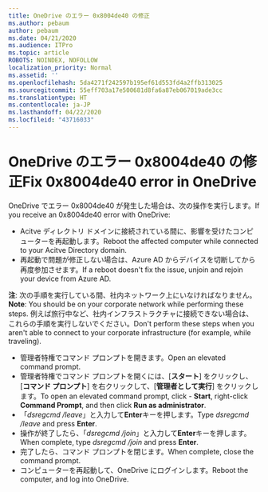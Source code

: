 ```yaml
---
title: OneDrive のエラー 0x8004de40 の修正
ms.author: pebaum
author: pebaum
ms.date: 04/21/2020
ms.audience: ITPro
ms.topic: article
ROBOTS: NOINDEX, NOFOLLOW
localization_priority: Normal
ms.assetid: ''
ms.openlocfilehash: 5da4271f242597b195ef61d553fd4a2ffb313025
ms.sourcegitcommit: 55eff703a17e500681d8fa6a87eb067019ade3cc
ms.translationtype: HT
ms.contentlocale: ja-JP
ms.lasthandoff: 04/22/2020
ms.locfileid: "43716033"
---
```

# <a name="fix-0x8004de40-error-in-onedrive"></a><span data-ttu-id="6b931-102">OneDrive のエラー 0x8004de40 の修正</span><span class="sxs-lookup"><span data-stu-id="6b931-102">Fix 0x8004de40 error in OneDrive</span></span>

<span data-ttu-id="6b931-103">OneDrive でエラー 0x8004de40 が発生した場合は、次の操作を実行します。</span><span class="sxs-lookup"><span data-stu-id="6b931-103">If you receive an 0x8004de40 error with OneDrive:</span></span>

- <span data-ttu-id="6b931-104">Acitve ディレクトリ ドメインに接続されている間に、影響を受けたコンピューターを再起動します。</span><span class="sxs-lookup"><span data-stu-id="6b931-104">Reboot the affected computer while connected to your Acitve Directory domain.</span></span>
- <span data-ttu-id="6b931-105">再起動で問題が修正しない場合は、Azure AD からデバイスを切断してから再度参加させます。</span><span class="sxs-lookup"><span data-stu-id="6b931-105">If a reboot doesn't fix the issue, unjoin and rejoin your device from Azure AD.</span></span> 

<span data-ttu-id="6b931-106">**注**: 次の手順を実行している間、社内ネットワーク上にいなければなりません。</span><span class="sxs-lookup"><span data-stu-id="6b931-106">**Note**: You should be on your corporate network while performing these steps.</span></span> <span data-ttu-id="6b931-107">例えば旅行中など、社内インフラストラクチャに接続できない場合は、これらの手順を実行しないでください。</span><span class="sxs-lookup"><span data-stu-id="6b931-107">Don't perform these steps when you aren't able to connect to your corporate infrastructure (for example, while traveling).</span></span> 

- <span data-ttu-id="6b931-108">管理者特権でコマンド プロンプトを開きます。</span><span class="sxs-lookup"><span data-stu-id="6b931-108">Open an elevated command prompt.</span></span> 
- <span data-ttu-id="6b931-109">管理者特権でコマンド プロンプトを開くには、[**スタート**] をクリックし、[**コマンド プロンプト**] を右クリックして、[**管理者として実行**] をクリックします。</span><span class="sxs-lookup"><span data-stu-id="6b931-109">To open an elevated command prompt, click - **Start**, right-click **Command Prompt**, and then click **Run as administrator**.</span></span>
- <span data-ttu-id="6b931-110">「*dsregcmd /leave*」と入力して**Enter**キーを押します。</span><span class="sxs-lookup"><span data-stu-id="6b931-110">Type *dsregcmd /leave* and press **Enter**.</span></span>
- <span data-ttu-id="6b931-111">操作が終了したら、「*dsregcmd /join*」と入力して**Enter**キーを押します。</span><span class="sxs-lookup"><span data-stu-id="6b931-111">When complete, type *dsregcmd /join* and press **Enter**.</span></span>
- <span data-ttu-id="6b931-112">完了したら、コマンド プロンプトを閉じます。</span><span class="sxs-lookup"><span data-stu-id="6b931-112">When complete, close the command prompt.</span></span>
- <span data-ttu-id="6b931-113">コンピューターを再起動して、OneDrive にログインします。</span><span class="sxs-lookup"><span data-stu-id="6b931-113">Reboot the computer, and log into OneDrive.</span></span>